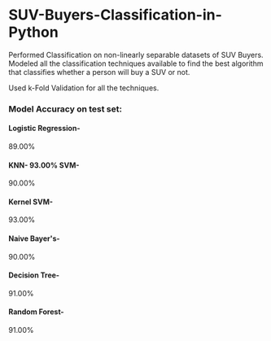 # SUV-Buyers-Classification-in-Python
Performed Classification on non-linearly separable datasets of SUV Buyers. 
Modeled all the classification techniques available to find the best algorithm that classifies whether a person will buy a SUV or not. 

Used k-Fold Validation for all the techniques. 

### Model Accuracy on test set: 
#### Logistic Regression-
89.00% 
#### KNN- 93.00% SVM-
90.00% 
#### Kernel SVM-
93.00%
#### Naive Bayer's-
90.00%
#### Decision Tree-
91.00%
#### Random Forest-
91.00%
